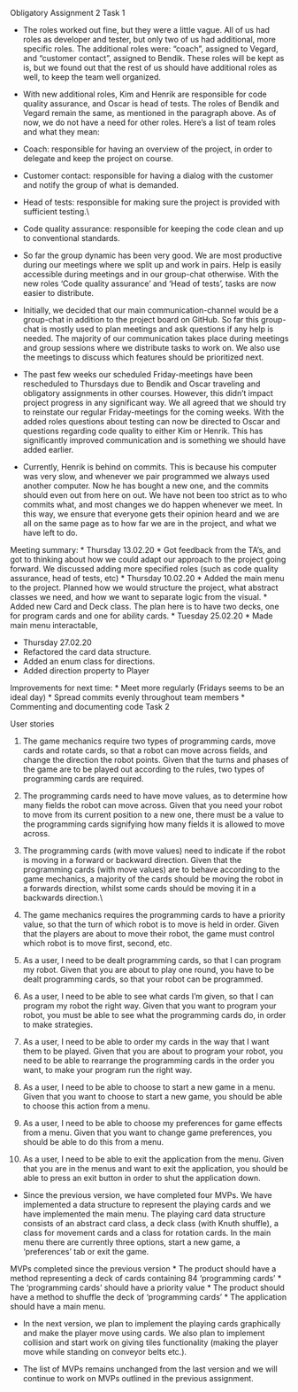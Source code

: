 Obligatory Assignment 2 Task 1

-   The roles worked out fine, but they were a little vague. All of us
    had roles as developer and tester, but only two of us had
    additional, more specific roles. The additional roles were: “coach”,
    assigned to Vegard, and “customer contact”, assigned to Bendik.
    These roles will be kept as is, but we found out that the rest of us
    should have additional roles as well, to keep the team well
    organized.

-   With new additional roles, Kim and Henrik are responsible for code
    quality assurance, and Oscar is head of tests. The roles of Bendik
    and Vegard remain the same, as mentioned in the paragraph above. As
    of now, we do not have a need for other roles. Here’s a list of team
    roles and what they mean:
-   Coach: responsible for having an overview of the project, in order
    to delegate and keep the project on course.
-   Customer contact: responsible for having a dialog with the customer
    and notify the group of what is demanded.
-   Head of tests: responsible for making sure the project is provided
    with sufficient testing.\
-   Code quality assurance: responsible for keeping the code clean and
    up to conventional standards.
-   So far the group dynamic has been very good. We are most
    productive during our meetings where we split up and work in pairs.
    Help is easily accessible during meetings and in our group-chat
    otherwise. With the new roles ‘Code quality assurance’ and ‘Head of
    tests’, tasks are now easier to distribute.

-   Initially, we decided that our main communication-channel would be a
    group-chat in addition to the project board on GitHub. So far this
    group-chat is mostly used to plan meetings and ask questions if any
    help is needed. The majority of our communication takes place during
    meetings and group sessions where we distribute tasks to work on. We
    also use the meetings to discuss which features should be
    prioritized next.

-   The past few weeks our scheduled Friday-meetings have been
    rescheduled to Thursdays due to Bendik and Oscar traveling and
    obligatory assignments in other courses. However, this didn’t impact
    project progress in any significant way. We all agreed that we
    should try to reinstate our regular Friday-meetings for the coming
    weeks. With the added roles questions about testing can now be
    directed to Oscar and questions regarding code quality to either Kim
    or Henrik. This has significantly improved communication and is
    something we should have added earlier.

-   Currently, Henrik is behind on commits. This is because his computer
    was very slow, and whenever we pair programmed we always used
    another computer. Now he has bought a new one, and the commits
    should even out from here on out. We have not been too strict as to
    who commits what, and most changes we do happen whenever we meet. In
    this way, we ensure that everyone gets their opinion heard and we
    are all on the same page as to how far we are in the project, and
    what we have left to do.

Meeting summary: \* Thursday 13.02.20 \* Got feedback from the TA’s, and
got to thinking about how we could adapt our approach to the project
going forward. We discussed adding more specified roles (such as code
quality assurance, head of tests, etc) \* Thursday 10.02.20 \* Added the
main menu to the project. Planned how we would structure the project,
what abstract classes we need, and how we want to separate logic from
the visual. \* Added new Card and Deck class. The plan here is to have
two decks, one for program cards and one for ability cards. \* Tuesday
25.02.20 \* Made main menu interactable,

-   Thursday 27.02.20
-   Refactored the card data structure.
-   Added an enum class for directions.
-   Added direction property to Player

Improvements for next time: \* Meet more regularly (Fridays seems to be
an ideal day) \* Spread commits evenly throughout team members \*
Commenting and documenting code Task 2

User stories 
1. The game mechanics require two types of programming
cards, move cards and rotate cards, so that a robot can move across
fields, and change the direction the robot points. Given that the turns
and phases of the game are to be played out according to the rules, two
types of programming cards are required. 

2. The programming cards need
to have move values, as to determine how many fields the robot can move
across. Given that you need your robot to move from its current position
to a new one, there must be a value to the programming cards signifying
how many fields it is allowed to move across. 
3. The programming cards
(with move values) need to indicate if the robot is moving in a forward
or backward direction. Given that the programming cards (with move
values) are to behave according to the game mechanics, a majority of the
cards should be moving the robot in a forwards direction, whilst some
cards should be moving it in a backwards direction.\
4. The game mechanics requires the programming cards to have a priority
value, so that the turn of which robot is to move is held in order.
Given that the players are about to move their robot, the game must
control which robot is to move first, second, etc. 
5. As a user, I need
to be dealt programming cards, so that I can program my robot. Given
that you are about to play one round, you have to be dealt programming
cards, so that your robot can be programmed. 
6. As a user, I need to be
able to see what cards I’m given, so that I can program my robot the
right way. Given that you want to program your robot, you must be able
to see what the programming cards do, in order to make strategies. 
7. As
a user, I need to be able to order my cards in the way that I want them
to be played. Given that you are about to program your robot, you need
to be able to rearrange the programming cards in the order you want, to
make your program run the right way. 
8. As a user, I need to be able to
choose to start a new game in a menu. Given that you want to choose to
start a new game, you should be able to choose this action from a menu.
9. As a user, I need to be able to choose my preferences for game
effects from a menu. Given that you want to change game preferences, you
should be able to do this from a menu. 
10. As a user, I need to be able
to exit the application from the menu. Given that you are in the menus
and want to exit the application, you should be able to press an exit
button in order to shut the application down.

-   Since the previous version, we have completed four MVPs. We have
    implemented a data structure to represent the playing cards and we
    have implemented the main menu. The playing card data structure
    consists of an abstract card class, a deck class (with Knuth
    shuffle), a class for movement cards and a class for rotation cards.
    In the main menu there are currently three options, start a new
    game, a ‘preferences’ tab or exit the game.

MVPs completed since the previous version \* The product should have a
method representing a deck of cards containing 84 ‘programming cards’ \*
The ‘programming cards’ should have a priority value \* The product
should have a method to shuffle the deck of ‘programming cards’ \* The
application should have a main menu.

-   In the next version, we plan to implement the playing cards
    graphically and make the player move using cards. We also plan to
    implement collision and start work on giving tiles functionality
    (making the player move while standing on conveyor belts etc.).

-   The list of MVPs remains unchanged from the last version and we will
    continue to work on MVPs outlined in the previous assignment.


